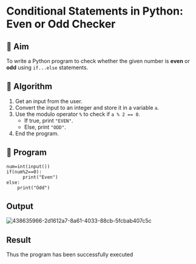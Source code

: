 # Conditional Statements in Python: Even or Odd Checker

## 🎯 Aim
To write a Python program to check whether the given number is **even** or **odd** using `if...else` statements.

## 🧠 Algorithm
1. Get an input from the user.
2. Convert the input to an integer and store it in a variable `a`.
3. Use the modulo operator `%` to check if `a % 2 == 0`.
   - If true, print `"EVEN"`.
   - Else, print `"ODD"`.
4. End the program.

## 🧾 Program
```
num=int(input())
if(num%2==0):
      print("Even")
else:
    print("Odd")
```
## Output
![438635966-2d1612a7-8a61-4033-88cb-5fcbab407c5c](https://github.com/user-attachments/assets/53dc7616-3e40-4831-9578-c544141f681f)


## Result
Thus the program has been successfully executed
